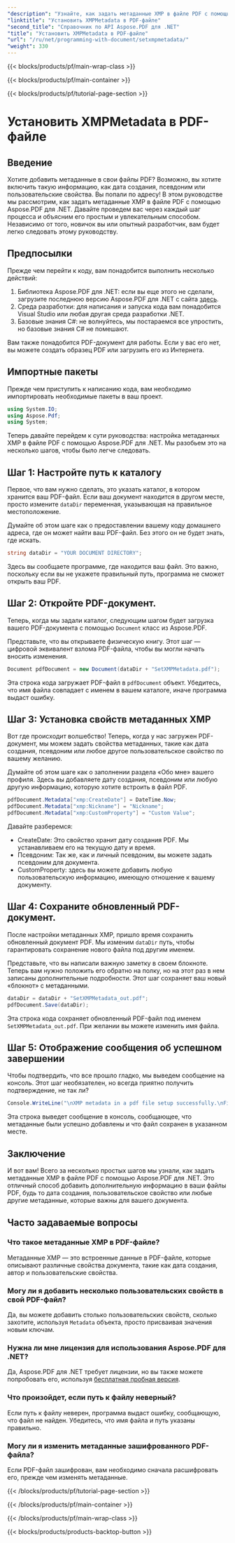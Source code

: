 ```yaml
---
"description": "Узнайте, как задать метаданные XMP в файле PDF с помощью Aspose.PDF для .NET. Это пошаговое руководство проведет вас через весь процесс, от настройки до сохранения документа."
"linktitle": "Установить XMPMetadata в PDF-файле"
"second_title": "Справочник по API Aspose.PDF для .NET"
"title": "Установить XMPMetadata в PDF-файле"
"url": "/ru/net/programming-with-document/setxmpmetadata/"
"weight": 330
---
```


{{< blocks/products/pf/main-wrap-class >}}

{{< blocks/products/pf/main-container >}}

{{< blocks/products/pf/tutorial-page-section >}}

# Установить XMPMetadata в PDF-файле

## Введение

Хотите добавить метаданные в свои файлы PDF? Возможно, вы хотите включить такую информацию, как дата создания, псевдоним или пользовательские свойства. Вы попали по адресу! В этом руководстве мы рассмотрим, как задать метаданные XMP в файле PDF с помощью Aspose.PDF для .NET. Давайте проведем вас через каждый шаг процесса и объясним его простым и увлекательным способом. Независимо от того, новичок вы или опытный разработчик, вам будет легко следовать этому руководству.

## Предпосылки

Прежде чем перейти к коду, вам понадобится выполнить несколько действий:

1. Библиотека Aspose.PDF для .NET: если вы еще этого не сделали, загрузите последнюю версию Aspose.PDF для .NET с сайта [здесь](https://releases.aspose.com/pdf/net/).
2. Среда разработки: для написания и запуска кода вам понадобится Visual Studio или любая другая среда разработки .NET.
3. Базовые знания C#: не волнуйтесь, мы постараемся все упростить, но базовые знания C# не помешают.

Вам также понадобится PDF-документ для работы. Если у вас его нет, вы можете создать образец PDF или загрузить его из Интернета.

## Импортные пакеты

Прежде чем приступить к написанию кода, вам необходимо импортировать необходимые пакеты в ваш проект.

```csharp
using System.IO;
using Aspose.Pdf;
using System;
```

Теперь давайте перейдем к сути руководства: настройка метаданных XMP в файле PDF с помощью Aspose.PDF для .NET. Мы разобьем это на несколько шагов, чтобы было легче следовать.

## Шаг 1: Настройте путь к каталогу

Первое, что вам нужно сделать, это указать каталог, в котором хранится ваш PDF-файл. Если ваш документ находится в другом месте, просто измените `dataDir` переменная, указывающая на правильное местоположение.

Думайте об этом шаге как о предоставлении вашему коду домашнего адреса, где он может найти ваш PDF-файл. Без этого он не будет знать, где искать.

```csharp
string dataDir = "YOUR DOCUMENT DIRECTORY";
```

Здесь вы сообщаете программе, где находится ваш файл. Это важно, поскольку если вы не укажете правильный путь, программа не сможет открыть ваш PDF.

## Шаг 2: Откройте PDF-документ.

Теперь, когда мы задали каталог, следующим шагом будет загрузка вашего PDF-документа с помощью `Document` класс из Aspose.PDF.

Представьте, что вы открываете физическую книгу. Этот шаг — цифровой эквивалент взлома PDF-файла, чтобы вы могли начать вносить изменения.

```csharp
Document pdfDocument = new Document(dataDir + "SetXMPMetadata.pdf");
```

Эта строка кода загружает PDF-файл в `pdfDocument` объект. Убедитесь, что имя файла совпадает с именем в вашем каталоге, иначе программа выдаст ошибку.

## Шаг 3: Установка свойств метаданных XMP

Вот где происходит волшебство! Теперь, когда у нас загружен PDF-документ, мы можем задать свойства метаданных, такие как дата создания, псевдоним или любое другое пользовательское свойство по вашему желанию.

Думайте об этом шаге как о заполнении раздела «Обо мне» вашего профиля. Здесь вы добавляете дату создания, псевдоним или любую другую информацию, которую хотите встроить в файл PDF.

```csharp
pdfDocument.Metadata["xmp:CreateDate"] = DateTime.Now;
pdfDocument.Metadata["xmp:Nickname"] = "Nickname";
pdfDocument.Metadata["xmp:CustomProperty"] = "Custom Value";
```

Давайте разберемся:
- CreateDate: Это свойство хранит дату создания PDF. Мы устанавливаем его на текущую дату и время.
- Псевдоним: Так же, как и личный псевдоним, вы можете задать псевдоним для документа.
- CustomProperty: здесь вы можете добавить любую пользовательскую информацию, имеющую отношение к вашему документу.

## Шаг 4: Сохраните обновленный PDF-документ.

После настройки метаданных XMP, пришло время сохранить обновленный документ PDF. Мы изменим `dataDir` путь, чтобы гарантировать сохранение нового файла под другим именем.

Представьте, что вы написали важную заметку в своем блокноте. Теперь вам нужно положить его обратно на полку, но на этот раз в нем записаны дополнительные подробности. Этот шаг сохраняет ваш новый «блокнот» с метаданными.

```csharp
dataDir = dataDir + "SetXMPMetadata_out.pdf";
pdfDocument.Save(dataDir);
```

Эта строка кода сохраняет обновленный PDF-файл под именем `SetXMPMetadata_out.pdf`. При желании вы можете изменить имя файла.

## Шаг 5: Отображение сообщения об успешном завершении

Чтобы подтвердить, что все прошло гладко, мы выведем сообщение на консоль. Этот шаг необязателен, но всегда приятно получить подтверждение, не так ли?

```csharp
Console.WriteLine("\nXMP metadata in a pdf file setup successfully.\nFile saved at " + dataDir);
```

Эта строка выведет сообщение в консоль, сообщающее, что метаданные были успешно добавлены и что файл сохранен в указанном месте.

## Заключение

И вот вам! Всего за несколько простых шагов мы узнали, как задать метаданные XMP в файле PDF с помощью Aspose.PDF для .NET. Это отличный способ добавить дополнительную информацию в ваши файлы PDF, будь то дата создания, пользовательское свойство или любые другие метаданные, которые важны для вашего документа.


## Часто задаваемые вопросы

### Что такое метаданные XMP в PDF-файле?  
Метаданные XMP — это встроенные данные в PDF-файле, которые описывают различные свойства документа, такие как дата создания, автор и пользовательские свойства.

### Могу ли я добавить несколько пользовательских свойств в свой PDF-файл?  
Да, вы можете добавить столько пользовательских свойств, сколько захотите, используя `Metadata` объекта, просто присваивая значения новым ключам.

### Нужна ли мне лицензия для использования Aspose.PDF для .NET?  
Да, Aspose.PDF для .NET требует лицензии, но вы также можете попробовать его, используя [бесплатная пробная версия](https://releases.aspose.com/).

### Что произойдет, если путь к файлу неверный?  
Если путь к файлу неверен, программа выдаст ошибку, сообщающую, что файл не найден. Убедитесь, что имя файла и путь указаны правильно.

### Могу ли я изменить метаданные зашифрованного PDF-файла?  
Если PDF-файл зашифрован, вам необходимо сначала расшифровать его, прежде чем изменять метаданные.

{{< /blocks/products/pf/tutorial-page-section >}}

{{< /blocks/products/pf/main-container >}}

{{< /blocks/products/pf/main-wrap-class >}}

{{< blocks/products/products-backtop-button >}}